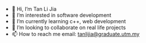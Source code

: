 - 👋 Hi, I’m Tan Li Jia
- 👀 I’m interested in software development
- 🌱 I’m currently learning c++, web development
- 💞️ I’m looking to collaborate on real life projects
- 📫 How to reach me email: tanlijia@graduate.utm.my


